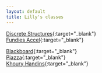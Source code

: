 ```yaml
---
layout: default
title: Lilly's classes
---
```

[Discrete Structures](https://course.ccs.neu.edu/cs1800f19/){:target="_blank"}  
[Fundies Accel](https://course.ccs.neu.edu/cs2500f19/){:target="_blank"}  
  
[Blackboard](https://northeastern.blackboard.com/){:target="_blank"}  
[Piazza](https://piazza.com/){:target="_blank"}  
[Khoury Handins](https://handins.ccs.neu.edu/login){:target="_blank"}
